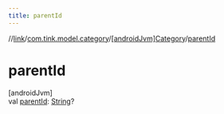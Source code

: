```yaml
---
title: parentId
---
```

//[link](../../../index.html)/[com.tink.model.category](../index.html)/[[androidJvm]Category](index.html)/[parentId](parent-id.html)



# parentId



[androidJvm]\
val [parentId](parent-id.html): [String](https://kotlinlang.org/api/latest/jvm/stdlib/kotlin/-string/index.html)?




